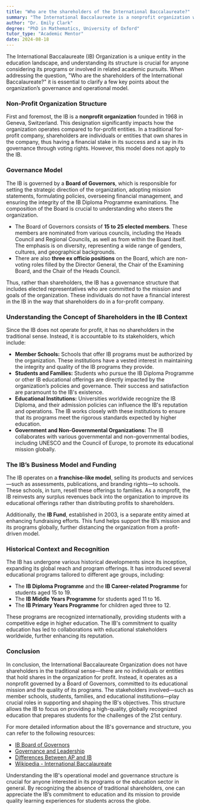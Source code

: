 ```yaml
---
title: "Who are the shareholders of the International Baccalaureate?"
summary: "The International Baccalaureate is a nonprofit organization with no shareholders, focusing on educational programs and governance for global learning."
author: "Dr. Emily Clark"
degree: "PhD in Mathematics, University of Oxford"
tutor_type: "Academic Mentor"
date: 2024-08-18
---
```


The International Baccalaureate (IB) Organization is a unique entity in the education landscape, and understanding its structure is crucial for anyone considering its programs or involved in related academic pursuits. When addressing the question, "Who are the shareholders of the International Baccalaureate?" it is essential to clarify a few key points about the organization’s governance and operational model.

### Non-Profit Organization Structure

First and foremost, the IB is a **nonprofit organization** founded in 1968 in Geneva, Switzerland. This designation significantly impacts how the organization operates compared to for-profit entities. In a traditional for-profit company, shareholders are individuals or entities that own shares in the company, thus having a financial stake in its success and a say in its governance through voting rights. However, this model does not apply to the IB.

### Governance Model

The IB is governed by a **Board of Governors**, which is responsible for setting the strategic direction of the organization, adopting mission statements, formulating policies, overseeing financial management, and ensuring the integrity of the IB Diploma Programme examinations. The composition of the Board is crucial to understanding who steers the organization.

- The Board of Governors consists of **15 to 25 elected members**. These members are nominated from various councils, including the Heads Council and Regional Councils, as well as from within the Board itself. The emphasis is on diversity, representing a wide range of genders, cultures, and geographical backgrounds.
- There are also **three ex officio positions** on the Board, which are non-voting roles filled by the Director General, the Chair of the Examining Board, and the Chair of the Heads Council.

Thus, rather than shareholders, the IB has a governance structure that includes elected representatives who are committed to the mission and goals of the organization. These individuals do not have a financial interest in the IB in the way that shareholders do in a for-profit company.

### Understanding the Concept of Shareholders in the IB Context

Since the IB does not operate for profit, it has no shareholders in the traditional sense. Instead, it is accountable to its stakeholders, which include:

- **Member Schools:** Schools that offer IB programs must be authorized by the organization. These institutions have a vested interest in maintaining the integrity and quality of the IB programs they provide.
- **Students and Families:** Students who pursue the IB Diploma Programme or other IB educational offerings are directly impacted by the organization’s policies and governance. Their success and satisfaction are paramount to the IB's existence.
- **Educational Institutions:** Universities worldwide recognize the IB Diploma, and their admission policies can influence the IB's reputation and operations. The IB works closely with these institutions to ensure that its programs meet the rigorous standards expected by higher education.
- **Government and Non-Governmental Organizations:** The IB collaborates with various governmental and non-governmental bodies, including UNESCO and the Council of Europe, to promote its educational mission globally.

### The IB’s Business Model and Funding

The IB operates on a **franchise-like model**, selling its products and services—such as assessments, publications, and branding rights—to schools. These schools, in turn, resell these offerings to families. As a nonprofit, the IB reinvests any surplus revenues back into the organization to improve its educational offerings rather than distributing profits to shareholders.

Additionally, the **IB Fund**, established in 2003, is a separate entity aimed at enhancing fundraising efforts. This fund helps support the IB’s mission and its programs globally, further distancing the organization from a profit-driven model.

### Historical Context and Recognition

The IB has undergone various historical developments since its inception, expanding its global reach and program offerings. It has introduced several educational programs tailored to different age groups, including:

- The **IB Diploma Programme** and the **IB Career-related Programme** for students aged 15 to 19.
- The **IB Middle Years Programme** for students aged 11 to 16.
- The **IB Primary Years Programme** for children aged three to 12.

These programs are recognized internationally, providing students with a competitive edge in higher education. The IB's commitment to quality education has led to collaborations with educational stakeholders worldwide, further enhancing its reputation.

### Conclusion

In conclusion, the International Baccalaureate Organization does not have shareholders in the traditional sense—there are no individuals or entities that hold shares in the organization for profit. Instead, it operates as a nonprofit governed by a Board of Governors, committed to its educational mission and the quality of its programs. The stakeholders involved—such as member schools, students, families, and educational institutions—play crucial roles in supporting and shaping the IB's objectives. This structure allows the IB to focus on providing a high-quality, globally recognized education that prepares students for the challenges of the 21st century.

For more detailed information about the IB's governance and structure, you can refer to the following resources:

- [IB Board of Governors](https://www.ibo.org/about-the-ib/governance-and-leadership/ib-board-of-governors/)
- [Governance and Leadership](https://www.ibo.org/about-the-ib/governance-and-leadership/)
- [Differences Between AP and IB](https://www.usnews.com/education/articles/the-differences-between-ap-and-ib)
- [Wikipedia - International Baccalaureate](https://en.wikipedia.org/wiki/International_Baccalaureate)

Understanding the IB's operational model and governance structure is crucial for anyone interested in its programs or the education sector in general. By recognizing the absence of traditional shareholders, one can appreciate the IB’s commitment to education and its mission to provide quality learning experiences for students across the globe.
    